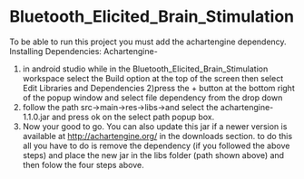 # Bluetooth_Elicited_Brain_Stimulation
To be able to run this project you must add the achartengine dependency.
Installing Dependencies:
Achartengine-
1) in android studio while in the Bluetooth_Elicited_Brain_Stimulation workspace 
select the Build option at the top of the screen then select Edit Libraries and Dependencies
2)press the + button at the bottom right of the popup window and select file dependency from the drop down
3) follow the path src->main->res->libs->and select the achartengine-1.1.0.jar and press ok on the select path popup box.
4) Now your good to go.
You can also update this jar if a newer version is available at http://achartengine.org/ in the downloads section.
to do this all you have to do is remove the dependency (if you followed the above steps) and place the new jar in the libs folder 
(path shown above) and then folow the four steps above.
